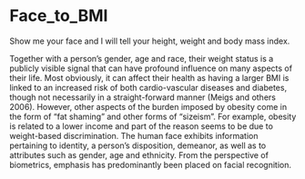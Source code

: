 # Face_to_BMI
Show me your face and I will tell your height, weight and body mass index.

Together with a person’s gender, age and race, their weight status is a publicly visible signal that can have profound influence on many aspects of their life. Most obviously, it can affect their health as having a larger BMI is linked to an increased risk of both cardio-vascular diseases and diabetes, though not necessarily in a straight-forward manner (Meigs and others 2006). However, other aspects of the burden imposed by obesity come in the form of “fat shaming” and other forms of “sizeism”. For example, obesity is related to a lower income and part of the reason seems to be due to weight-based discrimination. The human face exhibits information pertaining to identity, a person’s disposition, demeanor, as well as to attributes such as gender, age and ethnicity. From the perspective of biometrics, emphasis has predominantly been placed on facial recognition.
